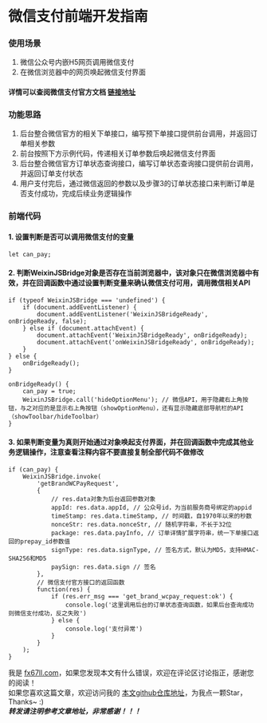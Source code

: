 # 微信支付前端开发指南

### 使用场景
1. 微信公众号内嵌H5网页调用微信支付  
2. 在微信浏览器中的网页唤起微信支付界面  

#### 详情可以查阅微信支付官方文档 [链接地址](https://pay.weixin.qq.com/wiki/doc/api/jsapi.php?chapter=7_7&index=6)  

### 功能思路
1. 后台整合微信官方的相关下单接口，编写预下单接口提供前台调用，并返回订单相关参数  
2. 前台按照下方示例代码，传递相关订单参数后唤起微信支付界面  
3. 后台整合微信官方订单状态查询接口，编写订单状态查询接口提供前台调用，并返回订单支付状态
4. 用户支付完后，通过微信返回的参数以及步骤3的订单状态接口来判断订单是否支付成功，完成后续业务逻辑操作  

### 前端代码

#### 1. 设置判断是否可以调用微信支付的变量
```
let can_pay;
```

#### 2. 判断WeixinJSBridge对象是否存在当前浏览器中，该对象只在微信浏览器中有效，并在回调函数中通过设置判断变量来确认微信支付可用，调用微信相关API
```
if (typeof WeixinJSBridge === 'undefined') {
	if (document.addEventListener) {
		document.addEventListener('WeixinJSBridgeReady', onBridgeReady, false);
	} else if (document.attachEvent) {
		document.attachEvent('WeixinJSBridgeReady', onBridgeReady);
		document.attachEvent('onWeixinJSBridgeReady', onBridgeReady);
	}
} else {
	onBridgeReady();
}

onBridgeReady() {
	can_pay = true;
	WeixinJSBridge.call('hideOptionMenu'); // 微信API，用于隐藏右上角按钮，与之对应的是显示右上角按钮（showOptionMenu），还有显示隐藏底部导航栏的API（showToolbar/hideToolbar）
}
```

#### 3. 如果判断变量为真则开始通过对象唤起支付界面，并在回调函数中完成其他业务逻辑操作，注意查看注释内容不要直接复制全部代码不做修改
```
if (can_pay) {
	WeixinJSBridge.invoke(
		'getBrandWCPayRequest',
		{
			// res.data对象为后台返回参数对象
			appId: res.data.appId, // 公众号id，为当前服务商号绑定的appid
			timeStamp: res.data.timeStamp, // 时间戳，自1970年以来的秒数
			nonceStr: res.data.nonceStr, // 随机字符串，不长于32位
			package: res.data.payInfo, // 订单详情扩展字符串，统一下单接口返回的prepay_id参数值
			signType: res.data.signType, // 签名方式，默认为MD5，支持HMAC-SHA256和MD5
			paySign: res.data.sign // 签名
		},
		// 微信支付官方接口的返回函数
		function(res) {
			if (res.err_msg === 'get_brand_wcpay_request:ok') {
				console.log('这里调用后台的订单状态查询函数，如果后台查询成功则微信支付成功，反之失败')
			} else {
				console.log('支付异常')
			}
		}
	);
}
```

我是 [fx67ll.com](https://fx67ll.com)，如果您发现本文有什么错误，欢迎在评论区讨论指正，感谢您的阅读！  
如果您喜欢这篇文章，欢迎访问我的 [本文github仓库地址](https://github.com/fx67ll/fx67llDoc/blob/main/wx-pay/wx-pay.md)，为我点一颗Star，Thanks~ :)  
***转发请注明参考文章地址，非常感谢！！！***
